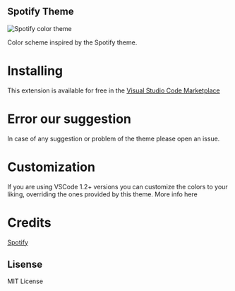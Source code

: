 ## Spotify Theme

![Spotify color theme](https://raw.githubusercontent.com/oguhpereira/vscode-spotify-theme/master/assets/screenshot.png)

Color scheme inspired by the Spotify theme.

# Installing
This extension is available for free in the [Visual Studio Code Marketplace](https://marketplace.visualstudio.com/items?itemName=oguhpereira.spotify-color-theme)

# Error our suggestion

 In case of any suggestion or problem of the theme please open an issue.

# Customization
If you are using VSCode 1.2+ versions you can customize the colors to your liking, overriding the ones provided by this theme. More info here

# Credits
[Spotify](https://www.spotify.com/)



## Lisense

MIT License